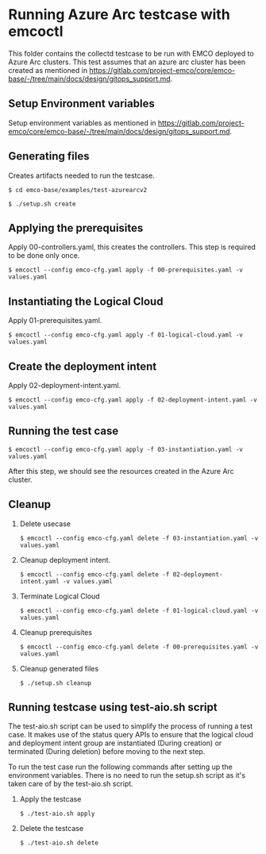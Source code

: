[//]: # "SPDX-License-Identifier: Apache-2.0"
[//]: # "Copyright (c) 2020-2022 Intel Corporation"

# Running Azure Arc testcase with emcoctl

This folder contains the collectd testcase to be run with EMCO deployed to Azure Arc clusters. This test assumes that an azure arc cluster has been created as mentioned in https://gitlab.com/project-emco/core/emco-base/-/tree/main/docs/design/gitops_support.md.


## Setup Environment variables

Setup environment variables as mentioned in https://gitlab.com/project-emco/core/emco-base/-/tree/main/docs/design/gitops_support.md.

## Generating files

Creates artifacts needed to run the testcase.

```
$ cd emco-base/examples/test-azurearcv2
```
```
$ ./setup.sh create
```

## Applying the prerequisites

Apply 00-controllers.yaml, this creates the controllers. This step is required to be done only once.

```
$ emcoctl --config emco-cfg.yaml apply -f 00-prerequisites.yaml -v values.yaml
```

## Instantiating the Logical Cloud

Apply 01-prerequisites.yaml.

```
$ emcoctl --config emco-cfg.yaml apply -f 01-logical-cloud.yaml -v values.yaml
```

## Create the deployment intent

Apply 02-deployment-intent.yaml.

```
$ emcoctl --config emco-cfg.yaml apply -f 02-deployment-intent.yaml -v values.yaml
```

## Running the test case

```
$ emcoctl --config emco-cfg.yaml apply -f 03-instantiation.yaml -v values.yaml
```

After this step, we should see the resources created in the Azure Arc cluster.


## Cleanup

1. Delete usecase

    ```
    $ emcoctl --config emco-cfg.yaml delete -f 03-instantiation.yaml -v values.yaml
    ```

2. Cleanup deployment intent.

    ```
    $ emcoctl --config emco-cfg.yaml delete -f 02-deployment-intent.yaml -v values.yaml
    ```

3. Terminate Logical Cloud

    ```
    $ emcoctl --config emco-cfg.yaml delete -f 01-logical-cloud.yaml -v values.yaml
    ```

4. Cleanup prerequisites

    ```
    $ emcoctl --config emco-cfg.yaml delete -f 00-prerequisites.yaml -v values.yaml
    ```

5. Cleanup generated files

    ```
    $ ./setup.sh cleanup
    ```

## Running testcase using test-aio.sh script
The test-aio.sh script can be used to simplify the process of running a test case. It makes use of the status query APIs to ensure that the logical cloud and deployment intent group are instantiated (During creation) or terminated (During deletion) before moving to the next step.

To run the test case run the following commands after setting up the environment variables. There is no need to run the setup.sh script as it's taken care of by the test-aio.sh script.

1. Apply the testcase

    ```
    $ ./test-aio.sh apply
    ```
2. Delete the testcase

    ```
    $ ./test-aio.sh delete
    ```